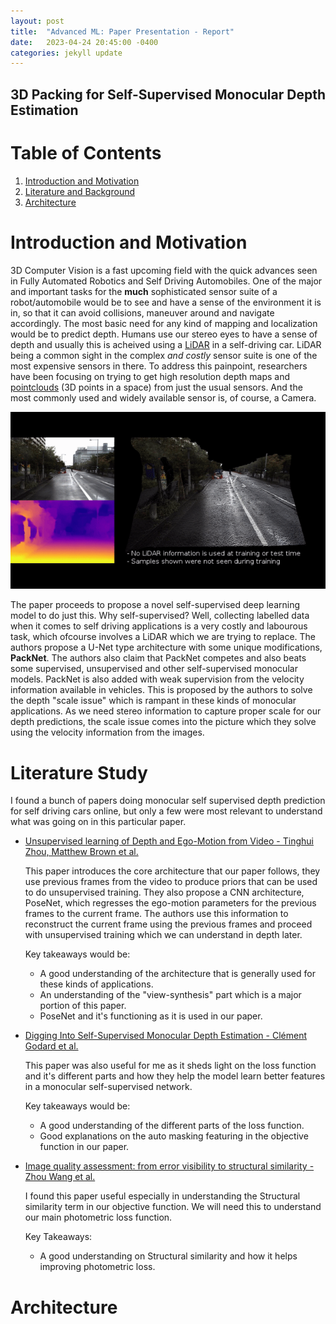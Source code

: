 ```yaml
---
layout: post
title:  "Advanced ML: Paper Presentation - Report"
date:   2023-04-24 20:45:00 -0400
categories: jekyll update
---
```


## 3D Packing for Self-Supervised Monocular Depth Estimation

# Table of Contents
1. [Introduction and Motivation](#introduction-and-motivation)
2. [Literature and Background](#literature-study)
3. [Architecture](#architecture)

# Introduction and Motivation

3D Computer Vision is a fast upcoming field with the quick advances seen in Fully Automated Robotics and Self Driving Automobiles. One of the major and important tasks for the **much** sophisticated sensor suite of a robot/automobile would be to see and have a sense of the environment it is in, so that it can avoid collisions, maneuver around and navigate accordingly. The most basic need for any kind of mapping and localization would be to predict depth. Humans use our stereo eyes to have a sense of depth and usually this is acheived using a [LiDAR](https://en.wikipedia.org/wiki/Lidar) in a self-driving car. LiDAR being a common sight in the complex *and costly* sensor suite is one of the most expensive sensors in there. To address this painpoint, researchers have been focusing on trying to get high resolution depth maps and [pointclouds](https://en.wikipedia.org/wiki/Point_cloud) (3D points in a space) from just the usual sensors. And the most commonly used and widely available sensor is, of course, a Camera.

![A overview of what we expect to do here](https://github.com/TarunSrinivas23/TarunSrinivas23.github.io/blob/site-setup/media/gifs/packnet-ddad.gif)

The paper proceeds to propose a novel self-supervised deep learning model to do just this. Why self-supervised? Well, collecting labelled data when it comes to self driving applications is a very costly and labourous task, which ofcourse involves a LiDAR which we are trying to replace. The authors propose a U-Net type architecture with some unique modifications, **PackNet**. The authors also claim that PackNet competes and also beats some supervised, unsupervised and other self-supervised monocular models. PackNet is also added with weak supervision from the velocity information available in vehicles. This is proposed by the authors to solve the depth "scale issue" which is rampant in these kinds of monocular applications. As we need stereo information to capture proper scale for our depth predictions, the scale issue comes into the picture which they solve using the velocity information from the images.


# Literature Study

I found a bunch of papers doing monocular self supervised depth prediction for self driving cars online, but only a few were most relevant to understand what was going on in this particular paper.

+ [Unsupervised learning of Depth and Ego-Motion from Video - Tinghui Zhou,
Matthew Brown et al.](https://openaccess.thecvf.com/content_cvpr_2017/papers/Zhou_Unsupervised_Learning_of_CVPR_2017_paper.pdf)

    This paper introduces the core architecture that our paper follows, they use previous frames from the video to produce priors that can be used to do unsupervised training. They also propose a CNN architecture, PoseNet, which regresses the ego-motion parameters for the previous frames to the current frame. The authors use this information to reconstruct the current frame using the previous frames and proceed with unsupervised training which we can understand in depth later.

    Key takeaways would be:

    - A good understanding of the architecture that is generally used for these kinds of applications.
    - An understanding of the "view-synthesis" part which is a major portion of this paper.
    - PoseNet and it's functioning as it is used in our paper.

+ [Digging Into Self-Supervised Monocular Depth Estimation - Clément Godard et al.](https://arxiv.org/pdf/1806.01260.pdf)

    This paper was also useful for me as it sheds light on the loss function and it's different parts and how they help the model learn better features in a monocular self-supervised network.

    Key takeaways would be:

    - A good understanding of the different parts of the loss function.
    - Good explanations on the auto masking featuring in the objective function in our paper.

+ [Image quality assessment: from error visibility to structural similarity - Zhou Wang et al.](https://ieeexplore.ieee.org/document/1284395)

    I found this paper useful especially in understanding the Structural similarity term in our objective function. We will need this to understand our main photometric loss function.

    Key Takeaways:

    - A good understanding on Structural similarity and how it helps improving photometric loss.

# Architecture

